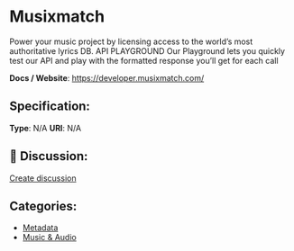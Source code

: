 # Musixmatch


Power your music project by licensing access to the world’s most authoritative lyrics DB. API PLAYGROUND Our Playground lets you quickly test our API and play with the formatted response you’ll get for each call

**Docs / Website**: https://developer.musixmatch.com/

## Specification:
**Type**:  N/A 
**URI**:  N/A 

## 💬 Discussion:
[Create discussion](https://github.com/apis-list/apis-list/discussions/new)

## Categories:
- [Metadata](https://github.com/apis-list/apis-list#metadata)
- [Music & Audio](https://github.com/apis-list/apis-list#music-and-audio)



